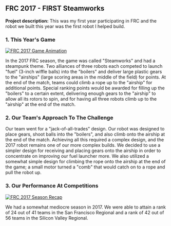 ## FRC 2017 - FIRST Steamworks

**Project description:** This was my first year participating in FRC and the robot we built this year was the first robot I helped build. 

### 1. This Year's Game

[![FRC 2017 Game Animation](http://img.youtube.com/vi/EMiNmJW7enI/0.jpg)](http://www.youtube.com/watch?v=EMiNmJW7enI "FRC 2017 Game Animation")

In the 2017 FRC season, the game was called "Steamworks" and had a steampunk theme. Two alliances of three robots each competed to launch "fuel" (3-inch wiffle balls) into the "boilers" and deliver large plastic gears to the "airships" (large scoring areas in the middle of the field) for points. At the end of the match, teams could climb a rope up to the "airship" for additional points. Special ranking points would be awarded for filling up the "boilers" to a certain extent, delivering enough gears to the "airship" to allow all its rotors to spin, and for having all three robots climb up to the "airship" at the end of the match.

### 2. Our Team's Approach To The Challenge

Our team went for a "jack-of-all-trades" design. Our robot was designed to place gears, shoot balls into the "boilers", and also climb onto the airship at the end of the match. Achieving all this required a complex design, and the 2017 robot remains one of our more complex builds. We decided to use a simpler design for receiving and placing gears onto the airship in order to concentrate on improving our fuel launcher more. We also utilized a somewhat simple design for climbing the rope onto the airship at the end of the game; a small motor turned a "comb" that would catch on to a rope and pull the robot up.

### 3. Our Performance At Competitions

[![FRC 2017 Season Recap](http://img.youtube.com/vi/P69LfRsXcvQ/0.jpg)](http://www.youtube.com/watch?v=P69LfRsXcvQ "FRC 2017 Season Recap")

We had a somewhat mediocre season in 2017. We were able to attain a rank of 24 out of 41 teams in the San Francisco Regional and a rank of 42 out of 56 teams in the Silicon Valley Regional.

